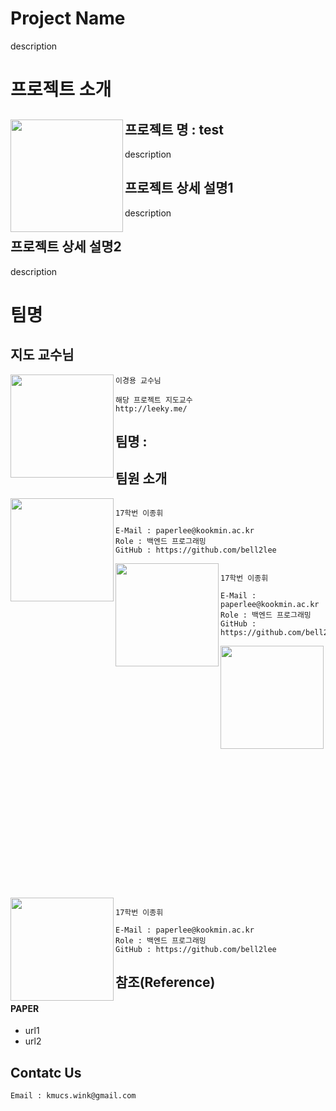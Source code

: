 # Project Name
description

# 프로젝트 소개

<img align="left" width="180" height="180" src="https://wink.kookmin.ac.kr/static/assets/logo/wink-color.png"></img>
**프로젝트 명 : test**
---
description

## 프로젝트 상세 설명1

description

## 프로젝트 상세 설명2
description

# 팀명

## 지도 교수님
<img align="left" width="165" height="165" src="https://wink.kookmin.ac.kr/static/images/upload/self2.jpg"></img>
```
이경용 교수님

해당 프로젝트 지도교수
http://leeky.me/
```

## 팀명 : 
## 팀원 소개

<img align="left" width="165" height="165" src="https://wink.kookmin.ac.kr/static/images/upload/ACF13837-13AE-4D45-878D-232B94553B24_1_105_c_lgyEbPJ.jpeg"></img>
```

17학번 이종휘

E-Mail : paperlee@kookmin.ac.kr
Role : 백엔드 프로그래밍
GitHub : https://github.com/bell2lee

```

<img align="left" width="165" height="165" src="https://wink.kookmin.ac.kr/static/images/upload/ACF13837-13AE-4D45-878D-232B94553B24_1_105_c_lgyEbPJ.jpeg"></img>
```

17학번 이종휘

E-Mail : paperlee@kookmin.ac.kr
Role : 백엔드 프로그래밍
GitHub : https://github.com/bell2lee

```

<img align="left" width="165" height="165" src="https://wink.kookmin.ac.kr/static/images/upload/ACF13837-13AE-4D45-878D-232B94553B24_1_105_c_lgyEbPJ.jpeg"></img>
```

17학번 이종휘

E-Mail : paperlee@kookmin.ac.kr
Role : 백엔드 프로그래밍
GitHub : https://github.com/bell2lee

```

<img align="left" width="165" height="165" src="https://wink.kookmin.ac.kr/static/images/upload/ACF13837-13AE-4D45-878D-232B94553B24_1_105_c_lgyEbPJ.jpeg"></img>
```

17학번 이종휘

E-Mail : paperlee@kookmin.ac.kr
Role : 백엔드 프로그래밍
GitHub : https://github.com/bell2lee

```

## 참조(Reference)

#### PAPER
- url1
- url2

## Contatc Us
``` Email : kmucs.wink@gmail.com ```
